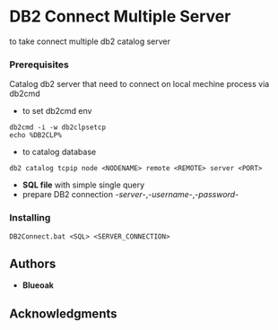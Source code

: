 # DB2 Connect Multiple Server
to take connect multiple db2 catalog server 

### Prerequisites
Catalog db2 server that need to connect on local mechine
process via db2cmd
* to set db2cmd env
```
db2cmd -i -w db2clpsetcp
echo %DB2CLP%
```
* to catalog database
```
db2 catalog tcpip node <NODENAME> remote <REMOTE> server <PORT>
```
* **SQL file** with simple single query
* prepare DB2 connection -*server*-,-*username*-,-*password*-

### Installing
```
DB2Connect.bat <SQL> <SERVER_CONNECTION>
```

## Authors
* **Blueoak**

## Acknowledgments